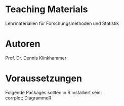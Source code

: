 # Teaching Materials
Lehrmaterialien für Forschungsmethoden und Statistik

# Autoren
Prof. Dr. Dennis Klinkhammer

# Voraussetzungen
Folgende Packages sollten in R installiert sein:<br>
corrplot; DiagrammeR

